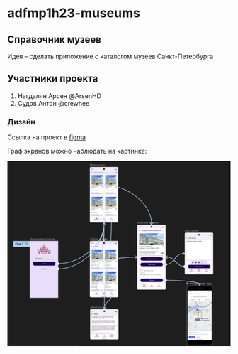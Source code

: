 # adfmp1h23-museums

## Справочник музеев
Идея – сделать приложение с каталогом музеев Санкт-Петербурга

## Участники проекта
1. Нагдалян Арсен @ArsenHD
2. Судов Антон @crewhee

### Дизайн
Ссылка на проект в [figma](https://www.figma.com/file/CuMvqwkkvbQMQTOOCkylVd/Museums-app?node-id=0%3A1&t=hbIxsp2YJ9kzG8CQ-1)

Граф экранов можно наблюдать на картинке:

![Граф экранов](/blobs/screens.png)